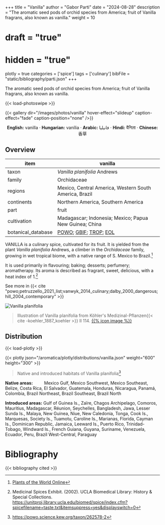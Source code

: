 +++
title = "Vanilla"
author = "Gabor Parti"
date = "2024-08-28"
description = "The aromatic seed pods of orchid species from America; fruit of Vanilla fragrans, also known as vanilla."
weight = 10
# draft = "true"
# hidden = "true"
plotly = true
categories = ['spice']
tags = ['culinary']
bibFile = "static/bibliography/parti.json"
+++

The aromatic seed pods of orchid species from America; fruit of Vanilla fragrans, also known as vanilla.

 [<i class="fab fa-wikipedia-w"></i>](https://en.wikipedia.org/wiki/Vanilla){{< load-photoswipe >}}

{{< gallery dir="/images/photos/vanilla" hover-effect="slideup" caption-effect="fade" caption-position="none" />}}

<center>

**English:** vanilla · **Hungarian:** vanília · **Arabic:** <span class="arabic-text" dir="rtl">فانيليا</span> · **Hindi:** <span class="devanagari-text">वैनिला</span> · **Chinese:** <span class="traditional-chinese-text">香草</span>

</center>

## Overview

|       item       |                                                                                        vanilla                                                                                        |
|------------------|---------------------------------------------------------------------------------------------------------------------------------------------------------------------------------------|
|       taxon      |                                                                              *Vanilla planifolia* Andrews                                                                             |
|      family      |                                                                                      Orchidaceae                                                                                      |
|      regions     |                                                                 Mexico, Central America, Western South America, Brazil                                                                |
|    continents    |                                                                           Northern America, Southern America                                                                          |
|       part       |                                                                                         fruit                                                                                         |
|    cultivation   |                                                                 Madagascar; Indonesia; Mexico; Papua New Guinea; China                                                                |
|botanical_database|[POWO](https://powo.science.kew.org/taxon/262578-2); [GBIF](https://www.gbif.org/species/2803398); [TROP](https://www.tropicos.org/name/23501046); [EOL](https://eol.org/pages/1127948)|

VANILLA is a culinary spice, cultivated for its fruit. It is yielded from the plant *Vanilla planifolia* Andrews, a climber in the *Orchidaceae* family, growing in wet tropical biome, with a native range of S. Mexico to Brazil.[^powo_vanilla]

[^powo_vanilla]: [Plants of the World Online](https://powo.science.kew.org)

It is used primarily in flavouring; baking; desserts; perfumery; aromatherapy. Its aroma is described as fragrant, sweet, delicious, with a heat index of 1.[^ucla_2002_medicinal]

[^ucla_2002_medicinal]: Medicinal Spices Exhibit. (2002). UCLA Biomedical Library: History & Special Collections. https://unitproj.library.ucla.edu/biomed/spice/index.cfm?spicefilename=taste.txt&itemsuppress=yes&displayswitch=0

See more in  {{< cite "powo;petruzzello_2021_list;vanwyk_2014_culinary;dalby_2000_dangerous;hill_2004_contemporary" >}}

![Vanilla planifolia](/images/illustrations/vanilla.png?width=40rem "Illustration of Vanilla planifolia from Köhler's Medizinal-Pflanzen")

>Illustration of Vanilla planifolia from Köhler's Medizinal-Pflanzen{{< cite -koehler_1887_koehler >}} II 114. [{{% icon image %}}](https://www.biodiversitylibrary.org/item/10837#page/573/mode/1up)

## Distribution

{{< load-plotly >}}

{{< plotly json="/aromatica/plotly/distributions/vanilla.json" weight="600" height="300" >}}

>Native and introduced habitats of Vanilla planifolia[^powo]

[^powo]: https://powo.science.kew.org/taxon/262578-2

<p style="text-align:left;">

**Native areas:** &ensp; &ensp; &ensp; Mexico Gulf, Mexico Southwest, Mexico Southeast, Belize, Costa Rica, El Salvador, Guatemala, Honduras, Nicaragua, Panamá, Colombia, Brazil Northeast, Brazil Southeast, Brazil North

**Introduced areas:** Gulf of Guinea Is., Zaïre, Chagos Archipelago, Comoros, Mauritius, Madagascar, Réunion, Seychelles, Bangladesh, Jawa, Lesser Sunda Is., Malaya, New Guinea, Niue, New Caledonia, Tonga, Cook Is., Marquesas, Society Is., Tuamotu, Caroline Is., Marianas, Florida, Cayman Is., Dominican Republic, Jamaica, Leeward Is., Puerto Rico, Trinidad-Tobago, Windward Is., French Guiana, Guyana, Suriname, Venezuela, Ecuador, Peru, Brazil West-Central, Paraguay

</p>



# Bibliography

{{< bibliography cited >}}

